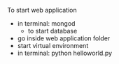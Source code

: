 To start web application 
- in terminal: mongod
	- to start database 
- go inside web application folder 
- start virtual environment 
- in terminal: python helloworld.py




